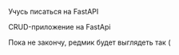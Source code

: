 Учусь писаться на FastAPI

CRUD-приложение на FastApi

Пока не закончу, редмик будет выглядеть так (
